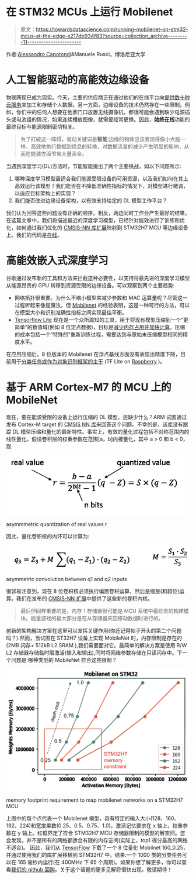 # 在 STM32 MCUs 上运行 Mobilenet

> 原文：<https://towardsdatascience.com/running-mobilenet-on-stm32-mcus-at-the-edge-e217db934f83?source=collection_archive---------11----------------------->

作者:[Alessandro Capotondi](https://medium.com/u/25ef1551c648?source=post_page-----e217db934f83--------------------------------)&Manuele Rusci，博洛尼亚大学

# **人工智能驱动的高能效边缘设备**

物联网现已成为现实。今天，主要的供应商正在通过他们的在线平台向[提供数十种云服务](https://blog.usejournal.com/cloud-technology-in-the-era-of-iot-blockchain-machine-learning-and-ai-4f1a19476b32)来加工和存储个人数据。另一方面，边缘设备的技术仍然存在一些限制。例如，你们中的任何人想要在他家门口放置无线摄像机，都很可能会遇到缺少电源插头或电池组的情况，如果连续播放图像，就需要经常更换。因此，**始终在线**功能的最终目标与能源限制密切相关。

> 为了打破这一障碍，驱动关键词是**智能**:边缘的物体应该表现得像小大脑一样，高效地执行数据到信息的转换，对数据流量的减少产生明显的影响，从而在能源方面节省大量资金。

当遇到深度学习(DL)方法时，节能智能提出了两个主要挑战，如以下问题所示:

1.  哪种深度学习模型最适合我们能源受限设备的可用资源，以及我们如何在其上高效运行该模型？我们能否在不降低准确性指标的情况下，对模型进行微调，以适应目标架构上的实现？
2.  我们能否改进边缘设备架构，以有效支持给定的 DL 模型工作平台？

我们认为回答这些问题没有正确的顺序。相反，两边同时工作会产生最好的结果。在这篇文章中，我们将描述最近的深度学习模型，已经针对能效进行了训练和优化，如何通过我们优化的 [CMSIS-NN 库扩展](https://github.com/EEESlab/CMSIS_NN-INTQ)映射到 STM32H7 MCU 等边缘设备上。我们的代码是[在线](https://github.com/EEESlab/mobilenet_v1_stm32_cmsis_nn)。

# **高能效嵌入式深度学习**

谷歌通过发布新的工具和方法来拦截这种必要性，以支持将最先进的深度学习模型从能源昂贵的 GPU 转移到资源受限的边缘设备。可以观察到两个主要趋势:

*   网络拓扑很重要。为什么不缩小模型来减少参数和 MAC 运算量呢？尽管这一过程听起来像是魔法，但 [Mobilenet](https://hackernoon.com/creating-insanely-fast-image-classifiers-with-mobilenet-in-tensorflow-f030ce0a2991) 的经验表明，这是一种可行的方法，可以在模型大小和识别准确性指标之间实现最佳平衡。
*   [Tensorflow Lite](https://medium.com/tensorflow/introducing-the-model-optimization-toolkit-for-tensorflow-254aca1ba0a3) 现在是一个众所周知的工具，用于将现有模型压缩到一个“更简单”的数值域(例如 8 位定点数据)，目标是[减少内存占用并加快计算](https://heartbeat.fritz.ai/8-bit-quantization-and-tensorflow-lite-speeding-up-mobile-inference-with-low-precision-a882dfcafbbd)。压缩的成本包括一个“特殊的”重新训练过程，需要达到与原始未压缩模型相同的精度水平。

在应用压缩后，8 位版本的 Mobilenet 在浮点基线方面没有表现出精度下降，目前用于[分类任务或作为对象识别框架的主干](https://medium.com/tensorflow/using-tensorflow-lite-on-android-9bbc9cb7d69d) (TF Lite on [Raspberry](https://medium.com/@Quantum_inc/object-detection-with-raspberry-pi-and-python-bc6b3a1d4972) )。

# **基于 ARM Cortex-M7 的 MCU 上的 MobileNet**

现在，要在能源受限的设备上运行压缩的 DL 模型，还缺少什么？ARM 试图通过发布 Cortex-M target 的 [CMSIS NN 库](https://medium.com/@chengweizhang2012/how-to-run-deep-learning-model-on-microcontroller-with-cmsis-nn-part-1-493e3cefbce)来回答这个问题。不幸的是，该库没有跟踪 DL 模型压缩和量化的最新特性。事实上，有效的量化过程包括不对称范围内的线性量化。假设卷积层的权重参数在范围[a，b]内被量化，其中 a > 0 和 b < 0，则

![](img/c170c12f800dedc0eb2b6ef59859c3c8.png)

asymmmetric quantization of real values r

因此，量化卷积核的内环可以计算为:

![](img/c2f9433f189736e47c469cd428957966.png)

asymmetric convolution between q1 and q2 inputs

很容易注意到，现在 8 位卷积核必须执行偏置卷积运算，然后是缩放(和箝位)运算。我们在发布的 [CMSIS-NN 扩展](https://github.com/EEESlab/CMSIS_NN-INTQ)中提供了这些新的卷积内核。

> 最后但同样重要的是，内存！存储器很可能是 MCU 系统中最珍贵的构建模块。能量游戏的最大部分是在从存储器来回移动数据时进行的。

创新的架构解决方案在这里可以发挥关键作用(你还记得帖子开头的第二个问题吗？).然而，当试图在 ST32H7 设备上实现 MobileNet 时，内存限制是存在的(2MB 闪存+ 512kB L2 SRAM ),我们需要面对它。最简单的解决方案是使用 R/W L2 存储器存储临时层激活(输入和输出),同时将网络参数存储在只读闪存中。下一个问题是:哪种类型的 MobileNet 符合这些限制？

![](img/130b937e83c21081e028c97bbcc46a90.png)

memory footprint requirement to map mobilenet networks on a STM32H7 MCU

上图中的每个点代表一个 Mobilenet 模型，具有特定的输入大小(128、160、192、224)和宽度乘数(0.25、0.5、0.75、1.0)。激活记忆要求在 x 轴上，权重参数在 y 轴上。红框界定了符合 STM32H7 MCU 存储器限制的模型的解空间。您会发现，并不是所有的网络都适合有限的内存空间(实际上，top1 得分最高的网络不适合)。
因此，我们从 [TensorFlow](https://github.com/tensorflow/models/blob/master/research/slim/nets/mobilenet_v1.md) 下载了一个 8 位量化 Mobilnet 160_0.25，并通过使用我们的库扩展移植到 STM32H7 中。结果:一个 1000 类的分类任务可以在 165 毫秒内运行(在 400MHz 下 65 个周期)。如果你想了解更多，你可以查看[我们的 github 回购](https://github.com/EEESlab/mobilenet_v1_stm32_cmsis_nn)。关于这个话题的更多见解将很快出现。敬请期待！